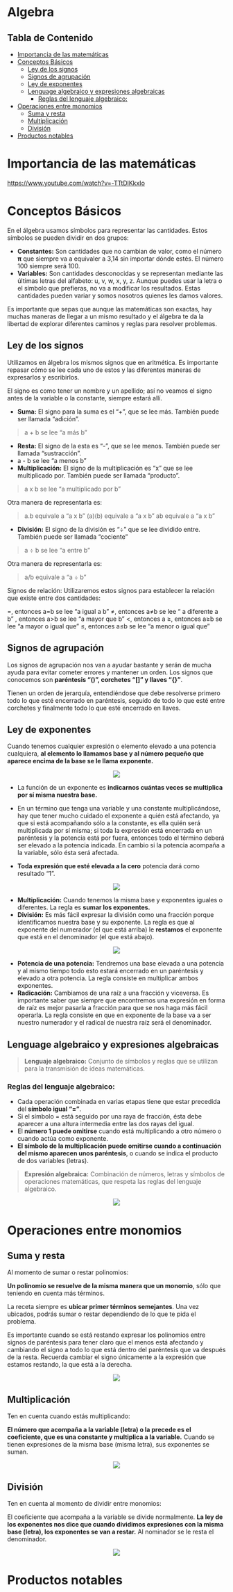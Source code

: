 # Algebra<!-- omit in toc -->

## Tabla de Contenido<!-- omit in toc -->
- [Importancia de las matemáticas](#importancia-de-las-matem%c3%a1ticas)
- [Conceptos Básicos](#conceptos-b%c3%a1sicos)
  - [Ley de los signos](#ley-de-los-signos)
  - [Signos de agrupación](#signos-de-agrupaci%c3%b3n)
  - [Ley de exponentes](#ley-de-exponentes)
  - [Lenguage algebraico y expresiones algebraicas](#lenguage-algebraico-y-expresiones-algebraicas)
    - [Reglas del lenguaje algebraico:](#reglas-del-lenguaje-algebraico)
- [Operaciones entre monomios](#operaciones-entre-monomios)
  - [Suma y resta](#suma-y-resta)
  - [Multiplicación](#multiplicaci%c3%b3n)
  - [División](#divisi%c3%b3n)
- [Productos notables](#productos-notables)

# Importancia de las matemáticas

https://www.youtube.com/watch?v=-TTtDlKkxIo

# Conceptos Básicos
En el álgebra usamos símbolos para representar las cantidades. Estos símbolos se pueden dividir en dos grupos:

- **Constantes:** Son cantidades que no cambian de valor, como el número **π** que siempre va a equivaler a 3,14 sin importar dónde estés. El número 100 siempre será 100.
- **Variables:** Son cantidades desconocidas y se representan mediante las últimas letras del alfabeto: u, v, w, x, y, z. Aunque puedes usar la letra o el símbolo que prefieras, no va a modificar los resultados. Estas cantidades pueden variar y somos nosotros quienes les damos valores.

Es importante que sepas que aunque las matemáticas son exactas, hay muchas maneras de llegar a un mismo resultado y el álgebra te da la libertad de explorar diferentes caminos y reglas para resolver problemas.

## Ley de los signos

Utilizamos en álgebra los mismos signos que en aritmética. Es importante repasar cómo se lee cada uno de estos y las diferentes maneras de expresarlos y escribirlos.

El signo es como tener un nombre y un apellido; así no veamos el signo antes de la variable o la constante, siempre estará allí.

* **Suma:** El signo para la suma es el “+”, que se lee más. También puede ser llamada “adición”.
> a + b se lee “a más b”
* **Resta:** El signo de la esta es “-”, que se lee menos. También puede ser llamada “sustracción”.
* a - b se lee “a menos b”
* **Multiplicación:** El signo de la multiplicación es “x” que se lee multiplicado por. También puede ser llamada “producto”.
> a x b se lee “a multiplicado por b”

Otra manera de representarla es:

> a.b equivale a “a x b”
(a)(b) equivale a “a x b”
ab equivale a “a x b”

* **División:** El signo de la división es “÷” que se lee dividido entre. También puede ser llamada “cociente”
> a ÷ b se lee “a entre b”

Otra manera de representarla es:
> a/b equivale a “a ÷ b”

Signos de relación: Utilizaremos estos signos para establecer la relación que existe entre dos cantidades:

=, entonces a=b se lee “a igual a b”
≠, entonces a≠b se lee “ a diferente a b”
, entonces a>b se lee “a mayor que b”
<, entonces a
≥, entonces a≥b se lee “a mayor o igual que”
≤, entonces a≤b se lee “a menor o igual que”

## Signos de agrupación

Los signos de agrupación nos van a ayudar bastante y serán de mucha ayuda para evitar cometer errores y mantener un orden. Los signos que conocemos son **paréntesis “()”, corchetes “[]” y llaves “{}”**.

Tienen un orden de jerarquía, entendiéndose que debe resolverse primero todo lo que esté encerrado en paréntesis, seguido de todo lo que esté entre corchetes y finalmente todo lo que esté encerrado en llaves.

## Ley de exponentes

Cuando tenemos cualquier expresión o elemento elevado a una potencia cualquiera, **al elemento lo llamamos base y al número pequeño que aparece encima de la base se le llama exponente.**


<div align="center">
  <img src="img/1.png">
</div>

* La función de un exponente es **indicarnos cuántas veces se multiplica por sí misma nuestra base.**

* En un término que tenga una variable y una constante multiplicándose, hay que tener mucho cuidado el exponente a quién está afectando, ya que si está acompañando sólo a la constante, es ella quién será multiplicada por sí misma; si toda la expresión está encerrada en un paréntesis y la potencia está por fuera, entonces todo el término deberá ser elevado a la potencia indicada. En cambio si la potencia acompaña a la variable, sólo ésta será afectada.
* **Toda expresión que esté elevada a la cero** potencia dará como resultado “1”.
  
<div align="center">
  <img src="img/2.png">
</div>

* **Multiplicación:** Cuando tenemos la misma base y exponentes iguales o diferentes. La regla es **sumar los exponentes.**
* **División:** Es más fácil expresar la división como una fracción porque identificamos nuestra base y su exponente. La regla es que al exponente del numerador (el que está arriba) le **restamos** el exponente que está en el denominador (el que está abajo).

<div align="center">
  <img src="img/3.png">
</div>

* **Potencia de una potencia:** Tendremos una base elevada a una potencia y al mismo tiempo todo esto estará encerrado en un paréntesis y elevado a otra potencia. La regla consiste en multiplicar ambos exponentes.
* **Radicación:** Cambiamos de una raíz a una fracción y viceversa. Es importante saber que siempre que encontremos una expresión en forma de raíz es mejor pasarla a fracción para que se nos haga más fácil operarla. La regla consiste en que en exponente de la base va a ser nuestro numerador y el radical de nuestra raíz será el denominador.

## Lenguage algebraico y expresiones algebraicas

> **Lenguaje algebraico:** Conjunto de símbolos y reglas que se utilizan para la transmisión de ideas matemáticas.

### Reglas del lenguaje algebraico:

* Cada operación combinada en varias etapas tiene que estar precedida del **símbolo igual “=”**.
* Si el símbolo = está seguido por una raya de fracción, ésta debe aparecer a una altura intermedia entre las dos rayas del igual.
* El **número 1 puede omitirse** cuando está multiplicando a otro número o cuando actúa como exponente.
* **El símbolo de la multiplicación puede omitirse cuando a continuación del mismo aparecen unos paréntesis**, o cuando se indica el producto de dos variables (letras).

> **Expresión algebraica:** Combinación de números, letras y símbolos de operaciones matemáticas, que respeta las reglas del lenguaje algebraico.

<div align="center">
  <img src="img/4.png">
</div>

# Operaciones entre monomios


## Suma y resta
Al momento de sumar o restar polinomios:

**Un polinomio se resuelve de la misma manera que un monomio**, sólo que teniendo en cuenta más términos.

La receta siempre es **ubicar primer términos semejantes**. Una vez ubicados, podrás sumar o restar dependiendo de lo que te pida el problema.

Es importante cuando se está restando expresar los polinomios entre signos de paréntesis para tener claro que el menos está afectando y cambiando el signo a todo lo que está dentro del paréntesis que va después de la resta.
Recuerda cambiar el signo únicamente a la expresión que estamos restando, la que está a la derecha.

<div align="center">
  <img src="img/5.png">
</div>

## Multiplicación

Ten en cuenta cuando estás multiplicando:

**El número que acompaña a la variable (letra) o la precede es el coeficiente, que es una constante y multiplica a la variable.** Cuando se tienen expresiones de la misma base (misma letra), sus exponentes se suman.

<div align="center">
  <img src="img/6.png">
</div>

## División

Ten en cuenta al momento de dividir entre monomios:

El coeficiente que acompaña a la variable se divide normalmente. **La ley de los exponentes nos dice que cuando dividimos expresiones con la misma base (letra), los exponentes se van a restar.** Al nominador se le resta el denominador.

<div align="center">
  <img src="img/7.png">
</div>

# Productos notables